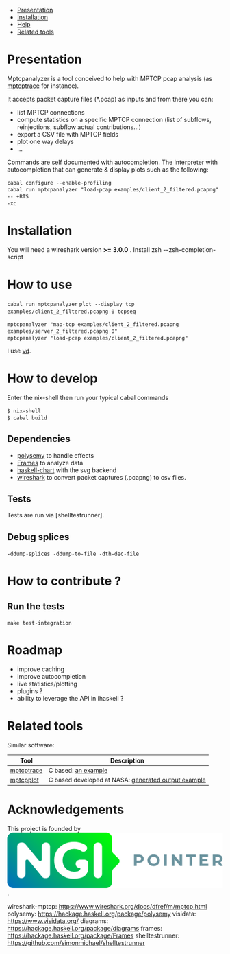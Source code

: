 <!-- BEGIN-MARKDOWN-TOC -->
* [Presentation](#presentation)
* [Installation](#installation)
* [Help](#faq)
* [Related tools](#related_tools)

<!-- END-MARKDOWN-TOC -->


Presentation
===

Mptcpanalyzer is a tool conceived to help with MPTCP pcap analysis (as [mptcptrace] for instance).

It accepts packet capture files (\*.pcap) as inputs and from there you can:

- list MPTCP connections
- compute statistics on a specific MPTCP connection (list of subflows, reinjections, subflow actual contributions...)
- export a CSV file with MPTCP fields
- plot one way delays
- ...

Commands are self documented with autocompletion.
The interpreter with autocompletion that can generate & display plots such as the following:

```
cabal configure --enable-profiling
cabal run mptcpanalyzer "load-pcap examples/client_2_filtered.pcapng"  -- +RTS
-xc
```

# Installation

You will need a wireshark version __>= 3.0.0__ .
Install zsh
--zsh-completion-script


# How to use
`cabal run mptcpanalyzer`
`plot --display tcp examples/client_2_filtered.pcapng 0 tcpseq`
```
mptcpanalyzer "map-tcp examples/client_2_filtered.pcapng examples/server_2_filtered.pcapng 0"
mptcpanalyzer "load-pcap examples/client_2_filtered.pcapng"
```

I use [vd](visidata).

# How to develop

Enter the nix-shell then run your typical cabal commands
```
$ nix-shell
$ cabal build
```
## Dependencies

- [polysemy](polysemy) to handle effects
- [Frames](frames) to analyze data
- [haskell-chart](haskell-chart) with the svg backend
- [wireshark](wireshark-mptcp) to convert packet captures (.pcapng) to csv
files.

## Tests

Tests are run via [shelltestrunner].

## Debug splices

`-ddump-splices -ddump-to-file -dth-dec-file`



# How to contribute ?

##  Run the tests

```
make test-integration
```


# Roadmap

- improve caching
- improve autocompletion
- live statistics/plotting
- plugins ?
- ability to leverage the API in ihaskell ?

# Related tools

Similar software:

| Tool             | Description                                                                       |
|------------------------|-------------------------------------------------------------------------------|
| [mptcptrace]             | C based: [an example](http://blog.multipath-tcp.org/blog/html/2015/02/02/mptcptrace_demo.html)                                               |
| [mptcpplot]       | C based developed at NASA: [generated output example](https://roland.grc.nasa.gov/~jishac/mptcpplot/)                                                 |


# Acknowledgements

This project is founded by ![NGI pointer](img/ngi_logo.png).

[mptcptrace]: https://bitbucket.org/bhesmans/mptcptrace
[mptcpplot]: https://github.com/nasa/multipath-tcp-tools/
[hk-img]: https://img.shields.io/hackage/v/mptcpanalyzer.svg?logo=haskell
[hk]: https://hackage.haskell.org/package/mptcpanalyzer
wireshark-mptcp: https://www.wireshark.org/docs/dfref/m/mptcp.html
polysemy: https://hackage.haskell.org/package/polysemy
visidata: https://www.visidata.org/
diagrams: https://hackage.haskell.org/package/diagrams
frames: https://hackage.haskell.org/package/Frames
shelltestrunner: https://github.com/simonmichael/shelltestrunner
